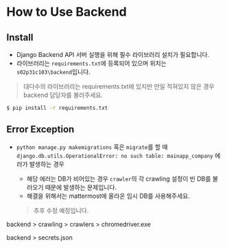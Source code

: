 # How to Use Backend

## Install

- Django Backend API 서버 실행을 위해 필수 라이브러리 설치가 필요합니다.
- 라이브러리는 `requirements.txt`에 등록되어 있으며 위치는 `s02p31c103\backend`입니다.

> 대다수의 라이브러리는 requirements.txt에 있지만 만일 적혀있지 않은 경우 backend 담당자를 불러주세요.

```bash
$ pip install -r requirements.txt
```

## Error Exception

- `python manage.py makemigrations` 혹은 `migrate`를 할 때 `django.db.utils.OperationalError: no such table: mainapp_company` 에러가 발생하는 경우

  - 해당 에러는 DB가 비어있는 경우 `crawler`의 각 crawling 설정이 빈 DB를 불러오기 때문에 발생하는 문제입니다.
  - 해결을 위해서는 mattermost에 올라온 임시 DB를 사용해주세요.

  > 추후 수정 예정입니다.





backend > crawling > crawlers > chromedriver.exe

backend > secrets.json